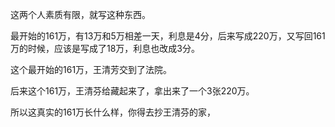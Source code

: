 这两个人素质有限，就写这种东西。

最开始的161万，有13万和5万相差一天，利息是4分，后来写成220万，又写回161万的时候，应该是写成了18万，利息也改成3分。

这个最开始的161万，王清芳交到了法院。

后来这个161万，王清芬给藏起来了，拿出来了一个3张220万。

所以这真实的161万长什么样，你得去抄王清芬的家，
